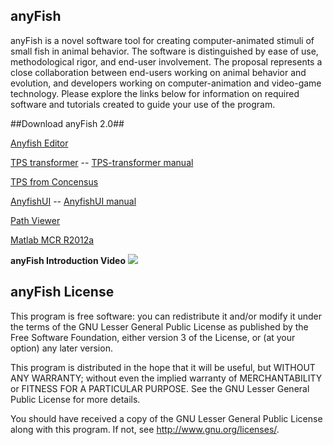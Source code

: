 ## anyFish ##

anyFish is a novel software tool for creating computer-animated stimuli of small fish in animal behavior. The software is distinguished by ease of use, methodological rigor, and end-user involvement. The proposal represents a close collaboration between end-users working on animal behavior and evolution, and developers working on computer-animation and video-game technology. Please explore the links below for information on required software and tutorials created to guide your use of the program.

##Download anyFish 2.0##

[Anyfish Editor](https://drive.google.com/file/d/0B416MSSN_8ZfdDYtb0tkSUhfeTg/edit?usp=sharing)

[TPS transformer](https://drive.google.com/file/d/0B416MSSN_8ZfVVRSeWl6MlFLZmc/edit?usp=sharing) -- [TPS-transformer manual](http://swordtail.tamu.edu/anyfish/TPS-transformer)

[TPS from Concensus](https://drive.google.com/file/d/0B416MSSN_8ZfXzRNdlllVkN4WDg/edit?usp=sharing)

[AnyfishUI](https://drive.google.com/file/d/0B416MSSN_8ZfdmhvZ2FicXhfeDA/edit?usp=sharing) -- [AnyfishUI manual](http://swordtail.tamu.edu/anyfish/Exporting_movies_for_playback)

[Path Viewer](https://drive.google.com/file/d/0B416MSSN_8ZfQTMtSjhVNzRHSWc/edit?usp=sharing)

[Matlab MCR R2012a](http://www.mathworks.com/products/compiler/mcr/)


**anyFish Introduction Video**
<a href="https://www.youtube.com/watch?v=2rOKQ6TsYIM" target="_blank"><img src="https://dl.dropboxusercontent.com/u/25537565/Creating%20an%20anyFish%20Project.jpg"/></a>


## anyFish License ##

This program is free software: you can redistribute it and/or modify
it under the terms of the GNU Lesser General Public License as published by
the Free Software Foundation, either version 3 of the License, or
(at your option) any later version.

This program is distributed in the hope that it will be useful,
but WITHOUT ANY WARRANTY; without even the implied warranty of
MERCHANTABILITY or FITNESS FOR A PARTICULAR PURPOSE.  See the
GNU Lesser General Public License for more details.
 
You should have received a copy of the GNU Lesser General Public License
along with this program.  If not, see <http://www.gnu.org/licenses/>.
